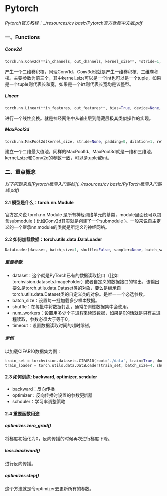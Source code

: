 # Pytorch

*Pytorch官方教程：../resources/cv basic/Pytorch官方教程中文版.pdf*

### 一、Functions

##### Conv2d

```python
torch.nn.Conv2d(**in_channels, out_channels, kernel_size**, *stride=1, padding=0, dilation=1, groups=1, bias=True, padding_mode='zeros', device=None, dtype=None*) 
```

产生一个二维卷积核，同理Conv1d、Conv3d也就是产生一维卷积核、三维卷积核。主要参数为前三个，其中kernel_size可以是一个int也可以是一个tuple，如果是一个tuple则代表长和宽，如果是一个int则代表长宽均是该整型。

##### Linear

```python
torch.nn.Linear(**in_features, out_features**, bias=True, device=None, dtype=None)
```

进行一个线性变换。就是神经网络中从输出层到隐藏层极其类似操作的实现。

##### MaxPool2d

```python
torch.nn.MaxPool2d(kernel_size, stride=None, padding=0, dilation=1, return_indices=False, ceil_mode=False)
```

建立一个二维最大值池，同样的MaxPool1d、MaxPool3d就是一维和三维池，kernel_size和Conv2d的参数一致，可以是tuple或int。

### 二、重点概念

*以下问题来自[Pytorch极简入门路线](../resources/cv basic/PyTorch极简入门路线.pdf)*

#### 2.1 模型是什么：torch.nn.Module

官方定义说 torch.nn.Module 是所有神经网络单元的基类，module里面还可以包含submodule ( 比如Conv2d其实就是创建了一个submodule )。一般来说自主定义的一个继承nn.module的类就是所定义的神经网络。

#### 2.2 如何加载数据：torch.utils.data.DataLoader

```python
DataLoader(dataset, batch_size=1, shuffle=False, sampler=None, batch_sampler=None, num_workers=0, 	                    collate_fn=None, pin_memory=False, drop_last=False, timeout=0, worker_init_fn=None, *,                      prefetch_factor=2, persistent_workers=False)
```

##### 重要参数

* dataset：这个就是PyTorch已有的数据读取接口（比如torchvision.datasets.ImageFolder）或者自定义的数据接口的输出，该输出要么是torch.utils.data.Dataset类的对象，要么是继承自torch.utils.data.Dataset类的自定义类的对象。是唯一一个必选参数。
* batch_size：设置每一批加载多少样本数据。
* shuffle：在每批中将数据打乱，通常在训练数据集中会使用。
* num_workers：设置用多少个子进程来读取数据，如果是0的话就是只有主进程读取，参数必须大于等于0。
* timeout：设置数据读取时间的超时限制。

##### 示例

以加载CIFAR10数据集为例：

```python
train_set = torchvision.datasets.CIFAR10(root='./data', train=True, download=True, transform=transform)
train_loader = torch.utils.data.DataLoader(train_set, batch_size=4, shuffle=True, num_workers=2)
```

#### 2.3 如何训练: backward, optimizer, schduler

* backward：反向传播
* optimizer：反向传播时设置的参数更新器
* schduler：学习率调整策略

#### 2.4 重要函数用途

##### optimizer.zero_grad()

将梯度初始化为0，反向传播的时候再次进行梯度下降。

##### loss.backward()

进行反向传播。

##### optimizer.step()

这个方法就是令optimizer去更新所有的参数。




